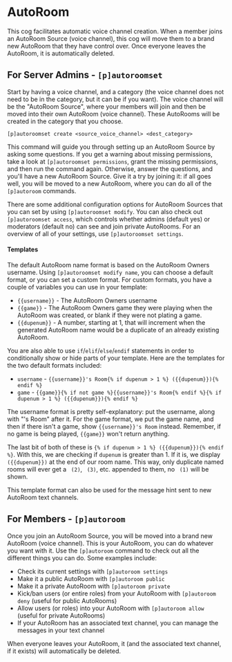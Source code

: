 # AutoRoom

This cog facilitates automatic voice channel creation. When a member joins an AutoRoom Source (voice channel), this cog will move them to a brand new AutoRoom that they have control over. Once everyone leaves the AutoRoom, it is automatically deleted.

## For Server Admins - `[p]autoroomset`

Start by having a voice channel, and a category (the voice channel does not need to be in the category, but it can be if you want). The voice channel will be the "AutoRoom Source", where your members will join and then be moved into their own AutoRoom (voice channel). These AutoRooms will be created in the category that you choose.

```
[p]autoroomset create <source_voice_channel> <dest_category>
```

This command will guide you through setting up an AutoRoom Source by asking some questions. If you get a warning about missing permissions, take a look at `[p]autoroomset permissions`, grant the missing permissions, and then run the command again. Otherwise, answer the questions, and you'll have a new AutoRoom Source. Give it a try by joining it: if all goes well, you will be moved to a new AutoRoom, where you can do all of the `[p]autoroom` commands.

There are some additional configuration options for AutoRoom Sources that you can set by using `[p]autoroomset modify`. You can also check out `[p]autoroomset access`, which controls whether admins (default yes) or moderators (default no) can see and join private AutoRooms. For an overview of all of your settings, use `[p]autoroomset settings`.

#### Templates

The default AutoRoom name format is based on the AutoRoom Owners username. Using `[p]autoroomset modify name`, you can choose a default format, or you can set a custom format. For custom formats, you have a couple of variables you can use in your template:

- `{{username}}` - The AutoRoom Owners username
- `{{game}}` - The AutoRoom Owners game they were playing when the AutoRoom was created, or blank if they were not plating a game.
- `{{dupenum}}` - A number, starting at 1, that will increment when the generated AutoRoom name would be a duplicate of an already existing AutoRoom.

You are also able to use `if`/`elif`/`else`/`endif` statements in order to conditionally show or hide parts of your template. Here are the templates for the two default formats included:

- `username` - `{{username}}'s Room{% if dupenum > 1 %} ({{dupenum}}){% endif %}`
- `game` - `{{game}}{% if not game %}{{username}}'s Room{% endif %}{% if dupenum > 1 %} ({{dupenum}}){% endif %}`

The username format is pretty self-explanatory: put the username, along with "'s Room" after it. For the game format, we put the game name, and then if there isn't a game, show `{{username}}'s Room` instead. Remember, if no game is being played, `{{game}}` won't return anything.

The last bit of both of these is `{% if dupenum > 1 %} ({{dupenum}}){% endif %}`. With this, we are checking if `dupenum` is greater than 1. If it is, we display ` ({{dupenum}})` at the end of our room name. This way, only duplicate named rooms will ever get a ` (2)`, ` (3)`, etc. appended to them, no ` (1)` will be shown.

This template format can also be used for the message hint sent to new AutoRoom text channels.

## For Members - `[p]autoroom`

Once you join an AutoRoom Source, you will be moved into a brand new AutoRoom (voice channel). This is your AutoRoom, you can do whatever you want with it. Use the `[p]autoroom` command to check out all the different things you can do. Some examples include:

- Check its current settings with `[p]autoroom settings`
- Make it a public AutoRoom with `[p]autoroom public`
- Make it a private AutoRoom with `[p]autoroom private`
- Kick/ban users (or entire roles) from your AutoRoom with `[p]autoroom deny` (useful for public AutoRooms)
- Allow users (or roles) into your AutoRoom with `[p]autoroom allow` (useful for private AutoRooms)
- If your AutoRoom has an associated text channel, you can manage the messages in your text channel

When everyone leaves your AutoRoom, it (and the associated text channel, if it exists) will automatically be deleted.